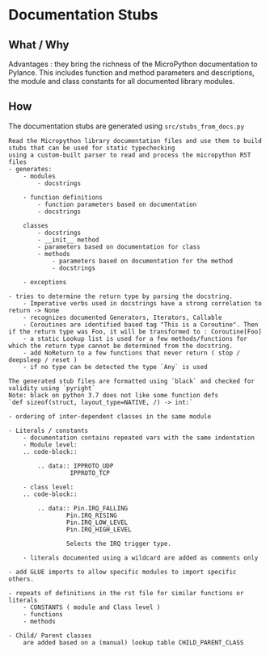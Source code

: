 # Documentation Stubs  

## What / Why 

Advantages : they bring the richness of the MicroPython documentation to Pylance.
This includes function and method parameters and descriptions, the module and class constants for all documented library modules.
  

## How 
The documentation stubs are generated using `src/stubs_from_docs.py`

    Read the Micropython library documentation files and use them to build stubs that can be used for static typechecking 
    using a custom-built parser to read and process the micropython RST files
    - generates:
        - modules 
            - docstrings

        - function definitions 
            - function parameters based on documentation
            - docstrings

        classes
            - docstrings
            - __init__ method
            - parameters based on documentation for class 
            - methods
                - parameters based on documentation for the method
                - docstrings

        - exceptions

    - tries to determine the return type by parsing the docstring.
        - Imperative verbs used in docstrings have a strong correlation to return -> None
        - recognizes documented Generators, Iterators, Callable
        - Coroutines are identified based tag "This is a Coroutine". Then if the return type was Foo, it will be transformed to : Coroutine[Foo]
        - a static Lookup list is used for a few methods/functions for which the return type cannot be determined from the docstring. 
        - add NoReturn to a few functions that never return ( stop / deepsleep / reset )
        - if no type can be detected the type `Any` is used

    The generated stub files are formatted using `black` and checked for validity using `pyright`
    Note: black on python 3.7 does not like some function defs 
    `def sizeof(struct, layout_type=NATIVE, /) -> int:` 

    - ordering of inter-dependent classes in the same module   
    
    - Literals / constants
        - documentation contains repeated vars with the same indentation
        - Module level:
        .. code-block:: 

            .. data:: IPPROTO_UDP
                     IPPROTO_TCP

        - class level: 
        .. code-block:: 
        
            .. data:: Pin.IRQ_FALLING
                    Pin.IRQ_RISING
                    Pin.IRQ_LOW_LEVEL
                    Pin.IRQ_HIGH_LEVEL

                    Selects the IRQ trigger type.

        - literals documented using a wildcard are added as comments only 

    - add GLUE imports to allow specific modules to import specific others. 

    - repeats of definitions in the rst file for similar functions or literals
        - CONSTANTS ( module and Class level )
        - functions
        - methods

    - Child/ Parent classes
        are added based on a (manual) lookup table CHILD_PARENT_CLASS

### 